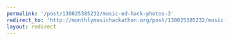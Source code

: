 ```yaml
---
permalink: '/post/130025385232/music-ed-hack-photos-3'
redirect_to: 'http://monthlymusichackathon.org/post/130025385232/music-ed-hack-photos-3'
layout: redirect
---
```

